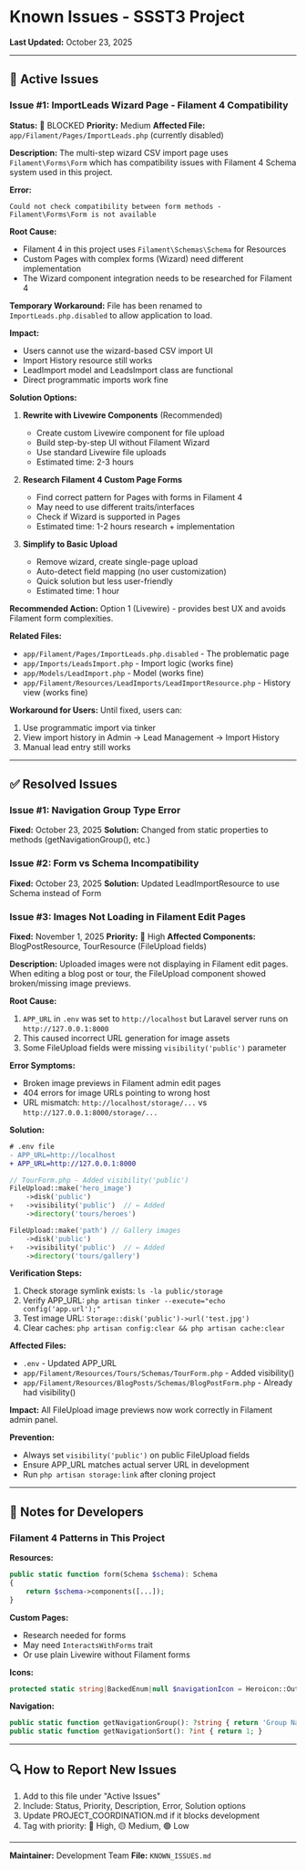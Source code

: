 # Known Issues - SSST3 Project

**Last Updated:** October 23, 2025

---

## 🐛 Active Issues

### Issue #1: ImportLeads Wizard Page - Filament 4 Compatibility

**Status:** 🔴 BLOCKED
**Priority:** Medium
**Affected File:** `app/Filament/Pages/ImportLeads.php` (currently disabled)

**Description:**
The multi-step wizard CSV import page uses `Filament\Forms\Form` which has compatibility issues with Filament 4 Schema system used in this project.

**Error:**
```
Could not check compatibility between form methods - Filament\Forms\Form is not available
```

**Root Cause:**
- Filament 4 in this project uses `Filament\Schemas\Schema` for Resources
- Custom Pages with complex forms (Wizard) need different implementation
- The Wizard component integration needs to be researched for Filament 4

**Temporary Workaround:**
File has been renamed to `ImportLeads.php.disabled` to allow application to load.

**Impact:**
- Users cannot use the wizard-based CSV import UI
- Import History resource still works
- LeadImport model and LeadsImport class are functional
- Direct programmatic imports work fine

**Solution Options:**

1. **Rewrite with Livewire Components** (Recommended)
   - Create custom Livewire component for file upload
   - Build step-by-step UI without Filament Wizard
   - Use standard Livewire file uploads
   - Estimated time: 2-3 hours

2. **Research Filament 4 Custom Page Forms**
   - Find correct pattern for Pages with forms in Filament 4
   - May need to use different traits/interfaces
   - Check if Wizard is supported in Pages
   - Estimated time: 1-2 hours research + implementation

3. **Simplify to Basic Upload**
   - Remove wizard, create single-page upload
   - Auto-detect field mapping (no user customization)
   - Quick solution but less user-friendly
   - Estimated time: 1 hour

**Recommended Action:**
Option 1 (Livewire) - provides best UX and avoids Filament form complexities.

**Related Files:**
- `app/Filament/Pages/ImportLeads.php.disabled` - The problematic page
- `app/Imports/LeadsImport.php` - Import logic (works fine)
- `app/Models/LeadImport.php` - Model (works fine)
- `app/Filament/Resources/LeadImports/LeadImportResource.php` - History view (works fine)

**Workaround for Users:**
Until fixed, users can:
1. Use programmatic import via tinker
2. View import history in Admin → Lead Management → Import History
3. Manual lead entry still works

---

## ✅ Resolved Issues

### Issue #1: Navigation Group Type Error
**Fixed:** October 23, 2025
**Solution:** Changed from static properties to methods (getNavigationGroup(), etc.)

### Issue #2: Form vs Schema Incompatibility
**Fixed:** October 23, 2025
**Solution:** Updated LeadImportResource to use Schema instead of Form

### Issue #3: Images Not Loading in Filament Edit Pages
**Fixed:** November 1, 2025
**Priority:** 🔴 High
**Affected Components:** BlogPostResource, TourResource (FileUpload fields)

**Description:**
Uploaded images were not displaying in Filament edit pages. When editing a blog post or tour, the FileUpload component showed broken/missing image previews.

**Root Cause:**
1. `APP_URL` in `.env` was set to `http://localhost` but Laravel server runs on `http://127.0.0.1:8000`
2. This caused incorrect URL generation for image assets
3. Some FileUpload fields were missing `visibility('public')` parameter

**Error Symptoms:**
- Broken image previews in Filament admin edit pages
- 404 errors for image URLs pointing to wrong host
- URL mismatch: `http://localhost/storage/...` vs `http://127.0.0.1:8000/storage/...`

**Solution:**
```diff
# .env file
- APP_URL=http://localhost
+ APP_URL=http://127.0.0.1:8000
```

```php
// TourForm.php - Added visibility('public')
FileUpload::make('hero_image')
    ->disk('public')
+   ->visibility('public')  // ← Added
    ->directory('tours/heroes')

FileUpload::make('path') // Gallery images
    ->disk('public')
+   ->visibility('public')  // ← Added
    ->directory('tours/gallery')
```

**Verification Steps:**
1. Check storage symlink exists: `ls -la public/storage`
2. Verify APP_URL: `php artisan tinker --execute="echo config('app.url');"`
3. Test image URL: `Storage::disk('public')->url('test.jpg')`
4. Clear caches: `php artisan config:clear && php artisan cache:clear`

**Affected Files:**
- `.env` - Updated APP_URL
- `app/Filament/Resources/Tours/Schemas/TourForm.php` - Added visibility()
- `app/Filament/Resources/BlogPosts/Schemas/BlogPostForm.php` - Already had visibility()

**Impact:**
All FileUpload image previews now work correctly in Filament admin panel.

**Prevention:**
- Always set `visibility('public')` on public FileUpload fields
- Ensure APP_URL matches actual server URL in development
- Run `php artisan storage:link` after cloning project

---

## 📝 Notes for Developers

### Filament 4 Patterns in This Project

**Resources:**
```php
public static function form(Schema $schema): Schema
{
    return $schema->components([...]);
}
```

**Custom Pages:**
- Research needed for forms
- May need `InteractsWithForms` trait
- Or use plain Livewire without Filament forms

**Icons:**
```php
protected static string|BackedEnum|null $navigationIcon = Heroicon::OutlinedIconName;
```

**Navigation:**
```php
public static function getNavigationGroup(): ?string { return 'Group Name'; }
public static function getNavigationSort(): ?int { return 1; }
```

---

## 🔍 How to Report New Issues

1. Add to this file under "Active Issues"
2. Include: Status, Priority, Description, Error, Solution options
3. Update PROJECT_COORDINATION.md if it blocks development
4. Tag with priority: 🔴 High, 🟡 Medium, 🟢 Low

---

**Maintainer:** Development Team
**File:** `KNOWN_ISSUES.md`
